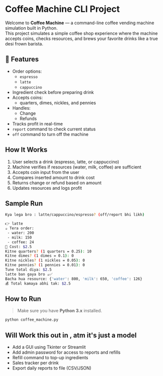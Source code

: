 # Coffee Machine CLI Project

Welcome to **Coffee Machine** — a command-line coffee vending machine simulation built in Python.  
This project simulates a simple coffee shop experience where the machine accepts coins, checks resources, and brews your favorite drinks like a true desi frown barista.

## 🚀 Features

- Order options:
  - `espresso`
  - `latte`
  - `cappuccino`
- Ingredient check before preparing drink
- Accepts coins:
  - quarters, dimes, nickles, and pennies
- Handles:
  - Change
  - Refunds
- Tracks profit in real-time
- `report` command to check current status
- `off` command to turn off the machine


##  How It Works

1. User selects a drink (espresso, latte, or cappuccino)
2. Machine verifies if resources (water, milk, coffee) are sufficient
3. Accepts coin input from the user
4. Compares inserted amount to drink cost
5. Returns change or refund based on amount
6. Updates resources and logs profit

##  Sample Run

```bash
Kya lega bro : latte/cappuccino/espresso? (off/report bhi likh)

👉 latte
☕ Tera order:
 - water: 200
 - milk: 150
 - coffee: 24
💸 Cost: $2.5
Kitne quarters? (1 quarters = 0.25): 10
Kitne dimes? (1 dimes = 0.1): 0
Kitne nickles? (1 nickles = 0.05): 0
Kitne pennies? (1 pennies = 0.01): 0
Tune total diya: $2.5
latte ban gaya bro ☕✅
Bacha hua resource: {'water': 800, 'milk': 650, 'coffee': 126}
💰 Total kamaya abhi tak: $2.5
````

## How to Run

> Make sure you have **Python 3.x** installed.

```bash
python coffee_machine.py
```


## Will Work this out in , atm it's just a model

* Add a GUI using Tkinter or Streamlit
* Add admin password for access to reports and refills
* Refill command to top-up ingredients
* Sales tracker per drink
* Export daily reports to file (CSV/JSON)



